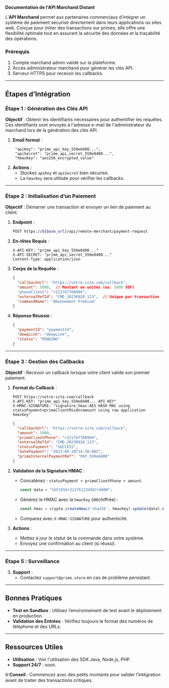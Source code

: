 **Documentation de l'API Marchand Distant**  

L’**API Marchand**  permet aux partenaires commerciaux d’intégrer un système de paiement sécurisé directement dans leurs applications ou sites web. Conçue pour initier des transactions sur primes, elle offre une flexibilité optimale tout en assurant la sécurité des données et la traçabilité des opérations.


### **Prérequis**  
1. Compte marchand admin validé sur la plateforme.  
2. Accès administrateur marchand pour générer les clés API.  
3. Serveur HTTPS pour recevoir les callbacks.  

---

## **Étapes d’Intégration**  

### **Étape 1 : Génération des Clés API**  
**Objectif** : Obtenir les identifiants nécessaires pour authentifier les requêtes. Ces identifiants sont envoyés à l'adresse e-mail de l'administrateur du marchand lors de la génération des clés API.

1. **Email format** :  
   ```
    "apiKey": "prime_api_key_550e8400...",  
    "apiSecret": "prime_api_secret_550e8400...",  
    "hmacKey": "aes256_encrypted_value"  
   ```  
3. **Actions** :  
   - Stockez `apiKey` et `apiSecret` bien sécurisé.  
   - La `hmacKey` sera utilisée pour vérifier les callbacks.  

---

### **Étape 2 : Initialisation d’un Paiement**  
**Objectif** : Démarrer une transaction et envoyer un lien de paiement au client.  

1. **Endpoint** :  
   ```bash  
   POST https://${base_url}/api/remote-merchant/payment-request
   ```  
2. **En-têtes Requis** :  
   ```http  
   X-API-KEY: "prime_api_key_550e8400..."  
   X-API-SECRET: "prime_api_secret_550e8400..."  
   Content-Type: application/json  
   ```  
3. **Corps de la Requête** :  
   ```json  
   {  
     "callbackUrl": "https://votre-site.com/callback",  
     "amount": 5000,  // Montant en unités (ex: 5000 XOF)  
     "phoneClient": "+221767760904",  
     "externalRefId": "CMD_20230920_123",  // Unique par transaction  
     "commandName": "Abonnement Premium"  
   }  
   ```  
4. **Réponse Réussie** :  
   ```json  
   {  
     "paymentId": "paymentId",  
     "deepLink": "deepLink",  
     "status": "PENDING"  
   }  
   ```  

---

### **Étape 3 : Gestion des Callbacks**  
**Objectif** : Recevoir un callback lorsque votre client valide son premier paiement.

1. **Format du Callback** :  
   ```http  
   POST https://votre-site.com/callback  
   X-API-KEY: "prime_api_key_550e8400... API KEY"  
   X-HMAC-SIGNATURE: "signature_hmac:AES HASH MAC using statusPayment+primeClientMisdn+amount using raw application hmacKey"  
   ```  
   ```json  
   {  
     "callbackUrl": "https://votre-site.com/callback",  
     "amount": 5000,  
     "primeClientPhone": "+221767760904",  
     "externalRefId": "CMD_20230920_123",  
     "statusPayment": "SUCCESS",  
     "datePayment": "2023-09-20T14:30:00Z",  
     "primeInternalPaymentRef": "PAY_550e8400"  
   }  
   ```  

2. **Validation de la Signature HMAC** :  
   - Concaténez : `statusPayment + primeClientPhone + amount`.  
     ```javascript  
     const data = "SUCCESS+221761234567+5000";  
     ```  
   - Générez le HMAC avec la `hmacKey` (déchiffrée) :  
     ```javascript  
     const hmac = crypto.createHmac('sha256', hmacKey).update(data).digest('hex');  
     ```  
   - Comparez avec `X-HMAC-SIGNATURE` pour authenticité.  

3. **Actions** :  
   - Mettez à jour le statut de la commande dans votre système.  
   - Envoyez une confirmation au client (si réussi).  

---

### **Étape 5 : Surveillance**  
3. **Support** :  
   - Contactez `support@prime.store` en cas de problème persistant.  

---

## **Bonnes Pratiques**  
- **Test en Sandbox** : Utilisez l’environnement de test avant le déploiement en production.  
- **Validation des Entrées** : Vérifiez toujours le format des numéros de téléphone et des URLs.  

---

## **Ressources Utiles**  
- **Utilisation** : Voir l'utilisation des SDK Java, Node.js, PHP.  
- **Support 24/7** : soon.  

**💡 Conseil** : Commencez avec des petits montants pour valider l’intégration avant de traiter des transactions critiques.